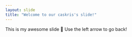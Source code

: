```yaml
---
layout: slide
title: "Welcome to our caskris's slide!"
---
```

This is my awesome slide :tada:
Use the left arrow to go back!
